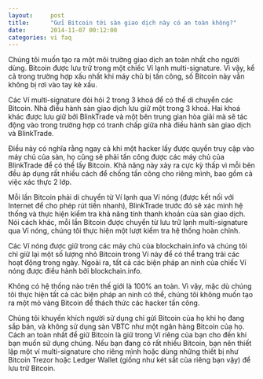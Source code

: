 ```yaml
---
layout:     post
title:      "Gửi Bitcoin tới sàn giao dịch này có an toàn không?"
date:       2014-11-07 00:12:00
categories: vi faq
---
```


Chúng tôi muốn tạo ra một môi trường giao dịch an toàn nhất cho người dùng. Bitcoin được lưu trữ trong một chiếc Ví lạnh multi-signature. Vì vậy, kể cả trong trường hợp xấu nhất khi máy chủ bị tấn công, số Bitcoin này vẫn không bị rơi vào tay kẻ xấu.

Các Ví multi-signature đòi hỏi 2 trong 3 khoá để có thể di chuyển các Bitcoin. Nhà điều hành sàn giao dịch lưu giữ một trong 3 khoá. Hai khoá khác được lưu giữ bởi BlinkTrade và một bên trung gian hòa giải mà sẽ tác động vào trong trường hợp có tranh chấp giữa nhà điều hành sàn giao dịch và BlinkTrade.

Điều này có nghĩa rằng ngay cả khi một hacker lấy được quyền truy cập vào máy chủ của sàn, họ cũng sẽ phải tấn công được các máy chủ của BlinkTrade để có thể lấy Bitcoin. Khả năng này xảy ra cực kỳ thấp vì mỗi bên đều áp dụng rất nhiều cách để chống tấn công cho riêng mình, bao gồm cả việc xác thực 2 lớp.

Mỗi lần Bitcoin phải di chuyển từ Ví lạnh qua Ví nóng (được kết nối với Internet để cho phép rút tiền nhanh), BlinkTrade trước đó sẽ xác minh hệ thống và thực hiện kiểm tra khả năng tính thanh khoản của sàn giao dịch. Nói cách khác, mỗi lần Bitcoin được chuyển từ lưu trữ lạnh multi-signature qua Ví nóng, chúng tôi thực hiện một lượt kiểm tra hệ thống hoàn chỉnh.

Các Ví nóng được giữ trong các máy chủ của blockchain.info và chúng tôi chỉ giữ lại một số lượng nhỏ Bitcoin trong Ví này để có thể trang trải các hoạt động trong ngày. Ngoài ra, tất cả các biện pháp an ninh của chiếc Ví nóng được điều hành bởi blockchain.info.

Không có hệ thống nào trên thế giới là 100% an toàn. Vì vậy, mặc dù chúng tôi thực hiện tất cả các biện pháp an ninh có thể, chúng tôi không muốn tạo ra một mỏ vàng Bitcoin để thách thức các hacker tấn công.

Chúng tôi khuyến khích người sử dụng chỉ gửi Bitcoin của họ khi họ đang sắp bán, và không sử dụng sàn VBTC như một ngân hàng Bitcoin của họ. Cách an toàn nhất để giữ Bitcoin là giữ trong Ví riêng của bạn cho đến khi bạn muốn sử dụng chúng. Nếu bạn đang có rất nhiều Bitcoin, bạn nên thiết lập một ví multi-signature cho riêng mình hoặc dùng những thiết bị như Bitcoin Trezor hoặc Ledger Wallet (giống như két sắt của riêng bạn vậy) để lưu trữ Bitcoin.